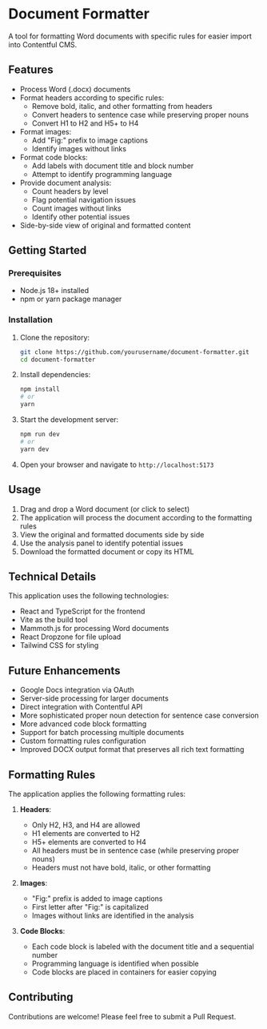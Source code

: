 # Document Formatter

A tool for formatting Word documents with specific rules for easier import into Contentful CMS.

## Features

- Process Word (.docx) documents
- Format headers according to specific rules:
  - Remove bold, italic, and other formatting from headers
  - Convert headers to sentence case while preserving proper nouns
  - Convert H1 to H2 and H5+ to H4
- Format images:
  - Add "Fig:" prefix to image captions
  - Identify images without links
- Format code blocks:
  - Add labels with document title and block number
  - Attempt to identify programming language
- Provide document analysis:
  - Count headers by level
  - Flag potential navigation issues
  - Count images without links
  - Identify other potential issues
- Side-by-side view of original and formatted content

## Getting Started

### Prerequisites

- Node.js 18+ installed
- npm or yarn package manager

### Installation

1. Clone the repository:
   ```bash
   git clone https://github.com/yourusername/document-formatter.git
   cd document-formatter
   ```

2. Install dependencies:
   ```bash
   npm install
   # or
   yarn
   ```

3. Start the development server:
   ```bash
   npm run dev
   # or
   yarn dev
   ```

4. Open your browser and navigate to `http://localhost:5173`

## Usage

1. Drag and drop a Word document (or click to select)
2. The application will process the document according to the formatting rules
3. View the original and formatted documents side by side
4. Use the analysis panel to identify potential issues
5. Download the formatted document or copy its HTML

## Technical Details

This application uses the following technologies:

- React and TypeScript for the frontend
- Vite as the build tool
- Mammoth.js for processing Word documents
- React Dropzone for file upload
- Tailwind CSS for styling

## Future Enhancements

- Google Docs integration via OAuth
- Server-side processing for larger documents
- Direct integration with Contentful API
- More sophisticated proper noun detection for sentence case conversion
- More advanced code block formatting
- Support for batch processing multiple documents
- Custom formatting rules configuration
- Improved DOCX output format that preserves all rich text formatting

## Formatting Rules

The application applies the following formatting rules:

1. **Headers**:
   - Only H2, H3, and H4 are allowed
   - H1 elements are converted to H2
   - H5+ elements are converted to H4
   - All headers must be in sentence case (while preserving proper nouns)
   - Headers must not have bold, italic, or other formatting

2. **Images**:
   - "Fig:" prefix is added to image captions
   - First letter after "Fig:" is capitalized
   - Images without links are identified in the analysis

3. **Code Blocks**:
   - Each code block is labeled with the document title and a sequential number
   - Programming language is identified when possible
   - Code blocks are placed in containers for easier copying

## Contributing

Contributions are welcome! Please feel free to submit a Pull Request.
